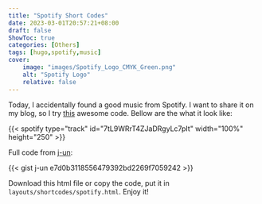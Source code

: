 ```yaml
---
title: "Spotify Short Codes"
date: 2023-03-01T20:57:21+08:00
draft: false
ShowToc: true
categories: [Others]
tags: [hugo,spotify,music]
cover:
    image: "images/Spotify_Logo_CMYK_Green.png"
    alt: "Spotify Logo"
    relative: false
---
```


Today, I accidentally found a good music from Spotify. I want to share it on my blog, so I try [this](https://gist.github.com/j-un/e7d0b3118556479392bd2269f7059242) awesome code. Bellow are the what it look like:

{{< spotify type="track" id="7tL9WRrT4ZJaDRgyLc7pIt" width="100%" height="250" >}}

Full code from [j-un](https://gist.github.com/j-un):

{{< gist j-un e7d0b3118556479392bd2269f7059242 >}}

Download this html file or copy the code, put it in `layouts/shortcodes/spotify.html`. Enjoy it!
